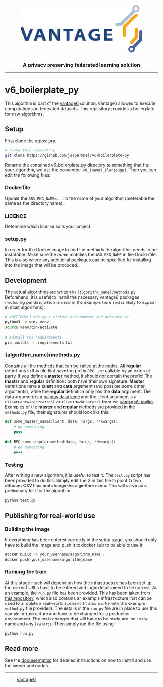 <h1 align="center">
  <br>
  <a href="https://vantage6.ai"><img src="https://github.com/IKNL/guidelines/blob/master/resources/logos/vantage6.png?raw=true" alt="vantage6" width="400"></a>
</h1>

<h3 align=center> A privacy preserving federated learning solution</h3>

--------------------

# v6_boilerplate_py
This algoithm is part of the [vantage6](https://vantage6.ai) solution. Vantage6 allowes to execute computations on federated datasets. This repository provides a boilerplate for new algorithms.

## Setup
First clone the repository.
```bash
# Clone this repository
git clone https://github.com/jaspersnel/v6-boilerplate-py
```

Rename the contained v6_boilerplate_py directory to something that fits your algorithm, we use the convention `v6_{name}_{langauge}`. Then you can edit the following files:

### Dockerfile
Update the `ARG PKG_NAME=...` to the name of your algorithm (preferable the same as the directory name).

### LICENCE
Determine which license suits your project.

### setup.py
In order for the Docker image to find the methods the algorithm needs to be installable. Make sure the *name* matches the `ARG PKG_NAME` in the Dockerfile. This is also where any additional packages can be specified for installing into the image that will be produced.

## Development
The actual algorithms are written in `{algorithm_name}/methods.py`. Beforehand, it is useful to install the necessary vantage6 packages (including pandas, which is used in the example here and is likely to appear in most algorithms):

```bash
# (OPTIONAL) set up a virtual environment and activate it
python3 -m venv venv
source venv/bin/activate

# Install the requirements
pip install -r requirements.txt
```

### {algorithm_name}/methods.py
Contains all the methods that can be called at the nodes. All __regular__ definitions in this file that have the prefix `RPC_` are callable by an external party. If you define a __master__ method, it should *not* contain the prefix! The __master__ and __regular__ definitions both have their own signature. __Master__ definitions have a __client__ and __data__ argument (and possible some other arguments), while the __regular__ definition only has the __data__ argument. The data argument is a [pandas dataframe](https://pandas.pydata.org/docs/reference/api/pandas.DataFrame.html?highlight=dataframe#pandas.DataFrame) and the client argument is a `ClientContainerProtocol` or `ClientMockProtocol` from the [vantage6-toolkit](https://github.com/IKNL/vantage6-toolkit). Examples of the __master__ and __regular__ methods are provided in the `methods.py` file, their signatures should look like this:

```python
def some_master_name(client, data, *args, **kwargs):
    # do something
    pass

def RPC_some_regular_method(data, *args, **kwargs):
    # do something
    pass
```

### Testing
After writing a new algorithm, it is useful to test it. The `test.py` script has been provided to do this. Simply edit line 3 in this file to point to two different CSV files and change the algorithm name. This will serve as a preliminary test for the algorithm.

```bash
python test.py
```

## Publishing for real-world use

### Building the image
If everything has been entered correctly in the setup stage, you should only have to build the image and push it to docker hub to be able to use it:

```bash
docker build -t your_username/algorithm_name .
docker push your_username/algorithm_name
```

### Running the train
At this stage much will depend on how the infrastructure has been set up - the correct URLs have to be entered and login details need to be correct. As an example, the `run.py` file has been provided. This has been taken from [this repository](https://gitlab.com/UM-CDS/pht/vantage6-docker-demo/-/blob/master/researcher/python/run.py), which also contains an example infrastructure that can be used to simulate a real-world scenario (it also works with the example `method.py` file provided). The details in the `run.py` file are in place to use this sample infrastructure and have to be changed for a production environment. The main changes that will have to be made are the `image` name and any `(kw)args`. Then simply run the file using:

```bash
python run.py
```

## Read more
See the [documentation](https://docs.vantage6.ai/) for detailed instructions on how to install and use the server and nodes.

------------------------------------
> [vantage6](https://vantage6.ai)